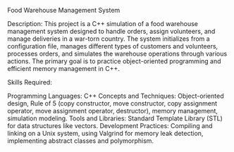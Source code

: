 Food Warehouse Management System

Description:
This project is a C++ simulation of a food warehouse management system designed to handle orders, assign volunteers, and manage deliveries in a war-torn country. The system initializes from a configuration file, manages different types of customers and volunteers, processes orders, and simulates the warehouse operations through various actions. The primary goal is to practice object-oriented programming and efficient memory management in C++.

Skills Required:

Programming Languages: C++
Concepts and Techniques: Object-oriented design, Rule of 5 (copy constructor, move constructor, copy assignment operator, move assignment operator, destructor), memory management, simulation modeling.
Tools and Libraries: Standard Template Library (STL) for data structures like vectors.
Development Practices: Compiling and linking on a Unix system, using Valgrind for memory leak detection, implementing abstract classes and polymorphism. 
